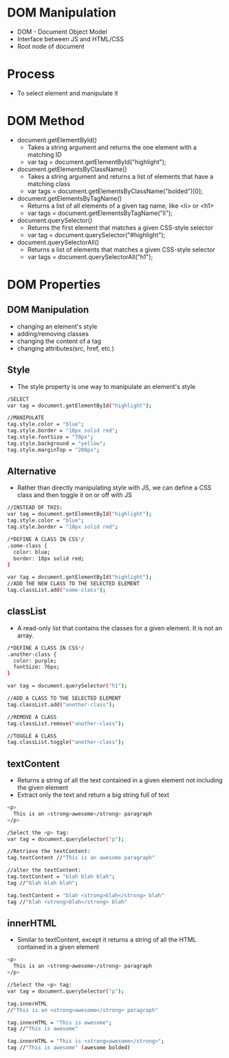 # DOM Manipulation
- DOM - Document Object Model
- Interface between JS and HTML/CSS
- Root node of document

# Process
- To select element and manipulate it

# DOM Method
- document.getElementById()
	- Takes a string argument and returns the one element with a matching ID
	- var tag = document.getElementById("highlight");
- document.getElementsByClassName()
	- Takes a string argument and returns a list of elements that have a matching class
	- var tags = document.getElementsByClassName("bolded")[0];
- document.getElementsByTagName()
	- Returns a list of all elements of a given tag name, like \<li\> or \<h1\>
	- var tags = document.getElementsByTagName("li");
- document.querySelector()
	- Returns the first element that matches a given CSS-style selector
	- var tag = document.querySelector("#highlight");
- document.querySelectorAll()
	- Returns a list of elements that matches a given CSS-style selector
	- var tags = document.querySelectorAll("h1");

# DOM Properties

## DOM Manipulation
- changing an element's style
- adding/removing classes
- changing the content of a tag
- changing attributes(src, href, etc.)

## Style
- The style property is one way to manipulate an element's style

```sh
/SELECT
var tag = document.getElementById("highlight");

//MANIPULATE
tag.style.color = "blue";
tag.style.border = "10px solid red";
tag.style.fontSize = "70px";
tag.style.background = "yellow";
tag.style.marginTop = "200px";
```

## Alternative
- Rather than directly manipulating style with JS, we can define a CSS class and then toggle it on or off with JS

```sh
//INSTEAD OF THIS:
var tag = document.getElementById("highlight");
tag.style.color = "blue";
tag.style.border = "10px solid red";
```

```sh
/*DEFINE A CLASS IN CSS*/
.some-class {
  color: blue;
  border: 10px solid red;
}
```

```sh
var tag = document.getElementById("highlight");
//ADD THE NEW CLASS TO THE SELECTED ELEMENT
tag.classList.add("some-class");
```

## classList
- A read-only list that contains the classes for a given element.  It is not an array.

```sh
/*DEFINE A CLASS IN CSS*/
.another-class {
  color: purple;
  fontSize: 76px;
}
```

```sh
var tag = document.querySelector("h1");

//ADD A CLASS TO THE SELECTED ELEMENT
tag.classList.add("another-class");

//REMOVE A CLASS
tag.classList.remove("another-class");

//TOGGLE A CLASS
tag.classList.toggle("another-class");
```

## textContent
- Returns a string of all the text contained in a given element not including the given element
- Extract only the text and return a big string full of text

```sh
<p>
  This is an <strong>awesome</strong> paragraph 
</p>
```

```sh
/Select the <p> tag:
var tag = document.querySelector("p");

//Retrieve the textContent:
tag.textContent //"This is an awesome paragraph"

//alter the textContent:
tag.textContent = "blah blah blah";
tag //"blah blah blah";

tag.textContent = "blah <strong>blah</strong> blah"
tag //"blah <strong>blah</strong> blah"

```

## innerHTML
- Similar to textContent, except it returns a string of all the HTML contained in a given element

```sh
<p>
  This is an <strong>awesome</strong> paragraph 
</p>
```

```sh
//Select the <p> tag:
var tag = document.querySelector("p");

tag.innerHTML
//"This is an <strong>awesome</strong> paragraph"

tag.innerHTML = "This is awesome";
tag //"This is awesome"

tag.innerHTML = "This is <strong>awesome</strong>";
tag //"This is awesome" (awesome bolded)
```